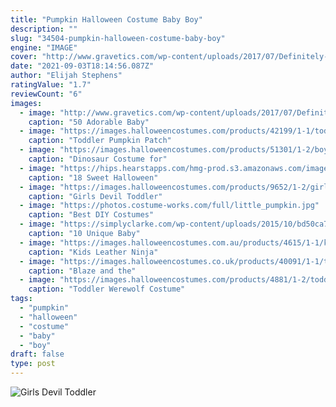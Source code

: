 ```yaml
---
title: "Pumpkin Halloween Costume Baby Boy"
description: ""
slug: "34504-pumpkin-halloween-costume-baby-boy"
engine: "IMAGE"
cover: "http://www.gravetics.com/wp-content/uploads/2017/07/Definitely-an-easy-and-adorable-idea-for-a-toddler..jpg"
date: "2021-09-03T18:14:56.087Z"
author: "Elijah Stephens"
ratingValue: "1.7"
reviewCount: "6"
images:
  - image: "http://www.gravetics.com/wp-content/uploads/2017/07/Definitely-an-easy-and-adorable-idea-for-a-toddler..jpg"
    caption: "50 Adorable Baby"
  - image: "https://images.halloweencostumes.com/products/42199/1-1/toddler-pumpkin-patch-scarecrow-costume.jpg"
    caption: "Toddler Pumpkin Patch"
  - image: "https://images.halloweencostumes.com/products/51301/1-2/boys-dinosaur-costume.jpg"
    caption: "Dinosaur Costume for"
  - image: "https://hips.hearstapps.com/hmg-prod.s3.amazonaws.com/images/pumpkin-guest-book-halloween-baby-shower-ideas-1531337738.jpg?crop=0.9989898989898991xw:1xh;center,top&resize=480:*"
    caption: "18 Sweet Halloween"
  - image: "https://images.halloweencostumes.com/products/9652/1-2/girls-toddler-devil-costume.jpg"
    caption: "Girls Devil Toddler"
  - image: "https://photos.costume-works.com/full/little_pumpkin.jpg"
    caption: "Best DIY Costumes"
  - image: "https://simplyclarke.com/wp-content/uploads/2015/10/bd50ca76f783224838edc83c3891786c.jpg"
    caption: "10 Unique Baby"
  - image: "https://images.halloweencostumes.com.au/products/4615/1-1/kids-leather-ninja-costume.jpg"
    caption: "Kids Leather Ninja"
  - image: "https://images.halloweencostumes.co.uk/products/40091/1-1/toddler-blaze-and-the-monster-machines-costume.jpg"
    caption: "Blaze and the"
  - image: "https://images.halloweencostumes.com/products/4881/1-2/toddler-werewolf-costume.jpg"
    caption: "Toddler Werewolf Costume"
tags:
  - "pumpkin"
  - "halloween"
  - "costume"
  - "baby"
  - "boy"
draft: false
type: post
---
```



![Girls Devil Toddler](https://images.halloweencostumes.com/products/9652/1-2/girls-toddler-devil-costume.jpg "Girls Devil Toddler")


<!--inArticleAds-->

<!--galleryOne-->


<!--inArticleAds-->

<!--galleryTwo-->


<!--galleryThree-->

